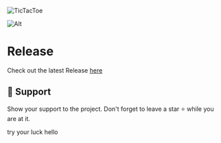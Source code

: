 ![TicTacToe](https://socialify.git.ci/avinashkranjan/TicTacToe/image?description=1&descriptionEditable=%20TicTacToe%20%E2%9D%8C%E2%AD%95%2C%20A%20Classic%20Game%20Build%20with%20Python.&forks=1&issues=1&language=1&owner=1&pulls=1&stargazers=1&theme=Light)

![Alt](https://repobeats.axiom.co/api/embed/942749de9d2c5ae4d915a48d7640e4a780f626a1.svg "Repobeats analytics image")

# Release
Check out the latest Release [here](https://github.com/avinashkranjan/TicTacToe/releases/tag/v1.0.0)

## 🙏 Support

Show your support to the project. Don't forget to leave a star ⭐️ while you are at it.

try your luck
hello
